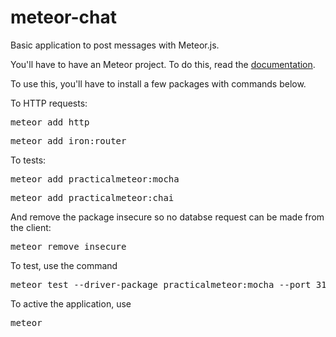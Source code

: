 # meteor-chat

Basic application to post messages with Meteor.js.

You'll have to have an Meteor project. To do this, read the <a href="https://guide.meteor.com/?_ga=2.169674854.650383976.1497288145-851991966.1493327724" target="_blank">documentation</a>.

To use this, you'll have to install a few packages with commands below.

To HTTP requests:

<pre>meteor add http</pre>

<pre>meteor add iron:router</pre>

To tests:

<pre>meteor add practicalmeteor:mocha</pre>

<pre>meteor add practicalmeteor:chai</pre>

And remove the package insecure so no databse request can be made from the client:

<pre>meteor remove insecure</pre>

To test, use the command

<pre>meteor test --driver-package practicalmeteor:mocha --port 3100</pre>

To active the application, use

<pre>meteor</pre>

